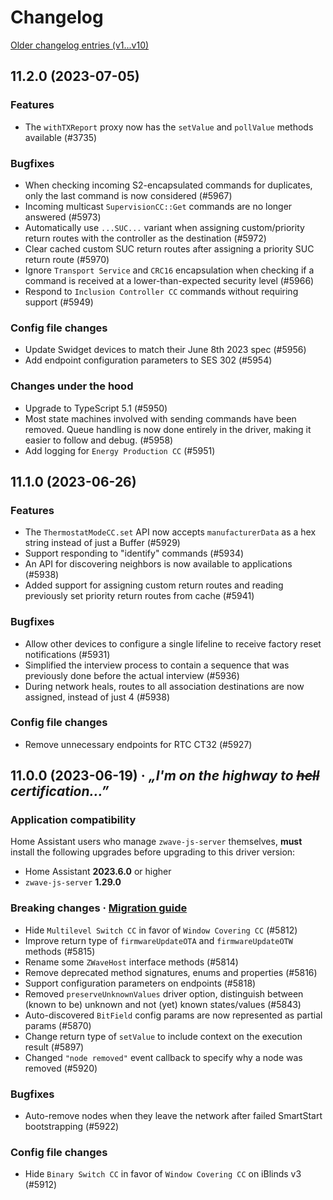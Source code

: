 # Changelog
[Older changelog entries (v1...v10)](CHANGELOG_v10.md)

<!--
	Add placeholder for next release with `wip` snippet
-->
## 11.2.0 (2023-07-05)
### Features
* The `withTXReport` proxy now has the `setValue` and `pollValue` methods available (#3735)

### Bugfixes
* When checking incoming S2-encapsulated commands for duplicates, only the last command is now considered (#5967)
* Incoming multicast `SupervisionCC::Get` commands are no longer answered (#5973)
* Automatically use `...SUC...` variant when assigning custom/priority return routes with the controller as the destination (#5972)
* Clear cached custom SUC return routes after assigning a priority SUC return route (#5970)
* Ignore `Transport Service` and `CRC16` encapsulation when checking if a command is received at a lower-than-expected security level (#5966)
* Respond to `Inclusion Controller CC` commands without requiring support (#5949)

### Config file changes
* Update Swidget devices to match their June 8th 2023 spec (#5956)
* Add endpoint configuration parameters to SES 302 (#5954)

### Changes under the hood
* Upgrade to TypeScript 5.1 (#5950)
* Most state machines involved with sending commands have been removed. Queue handling is now done entirely in the driver, making it easier to follow and debug. (#5958)
* Add logging for `Energy Production CC` (#5951)

## 11.1.0 (2023-06-26)
### Features
* The `ThermostatModeCC.set` API now accepts `manufacturerData` as a hex string instead of just a Buffer (#5929)
* Support responding to "identify" commands (#5934)
* An API for discovering neighbors is now available to applications (#5938)
* Added support for assigning custom return routes and reading previously set priority return routes from cache (#5941)

### Bugfixes
* Allow other devices to configure a single lifeline to receive factory reset notifications (#5931)
* Simplified the interview process to contain a sequence that was previously done before the actual interview (#5936)
* During network heals, routes to all association destinations are now assigned, instead of just 4 (#5938)

### Config file changes
* Remove unnecessary endpoints for RTC CT32 (#5927)

## 11.0.0 (2023-06-19) · _„I'm on the highway to ~~hell~~ certification...”_
### Application compatibility
Home Assistant users who manage `zwave-js-server` themselves, **must** install the following upgrades before upgrading to this driver version:
* Home Assistant **2023.6.0** or higher
* `zwave-js-server` **1.29.0**

### Breaking changes · [Migration guide](https://zwave-js.github.io/node-zwave-js/#/getting-started/migrating-to-v11)
* Hide `Multilevel Switch CC` in favor of `Window Covering CC` (#5812)
* Improve return type of `firmwareUpdateOTA` and `firmwareUpdateOTW` methods (#5815)
* Rename some `ZWaveHost` interface methods (#5814)
* Remove deprecated method signatures, enums and properties (#5816)
* Support configuration parameters on endpoints (#5818)
* Removed `preserveUnknownValues` driver option, distinguish between (known to be) unknown and not (yet) known states/values (#5843)
* Auto-discovered `BitField` config params are now represented as partial params (#5870)
* Change return type of `setValue` to include context on the execution result (#5897)
* Changed `"node removed"` event callback to specify why a node was removed (#5920)

### Bugfixes
* Auto-remove nodes when they leave the network after failed SmartStart bootstrapping (#5922)

### Config file changes
* Hide `Binary Switch CC` in favor of `Window Covering CC` on iBlinds v3 (#5912)
